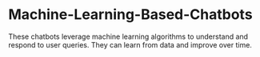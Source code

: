 # Machine-Learning-Based-Chatbots
These chatbots leverage machine learning algorithms to understand and respond to user queries. They can learn from data and improve over time.
